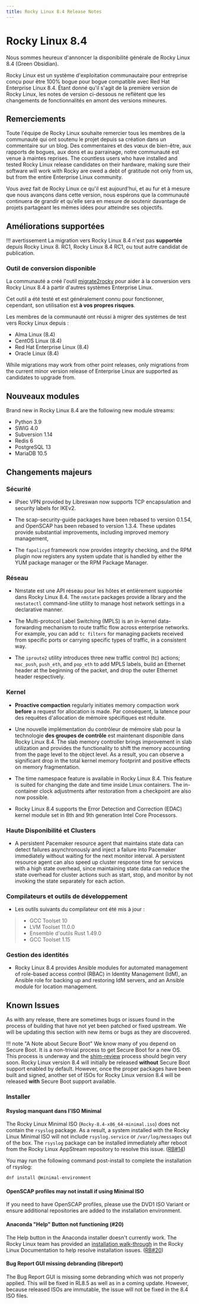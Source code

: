 ```yaml
---
title: Rocky Linux 8.4 Release Notes
---
```


# Rocky Linux 8.4

Nous sommes heureux d'annoncer la disponibilité générale de Rocky Linux 8.4 (Green Obsidian).

Rocky Linux est un système d'exploitation communautaire pour entreprise conçu pour être 100% bogue pour bogue compatible avec Red Hat Enterprise Linux 8.4. Étant donné qu'il s'agit de la première version de Rocky Linux, les notes de version ci-dessous ne reflètent que les changements de fonctionnalités en amont des versions mineures.

## Remerciements

Toute l'équipe de Rocky Linux souhaite remercier tous les membres de la communauté qui ont soutenu le projet depuis sa création dans un commentaire sur un blog. Des commentaires et des vœux de bien-être, aux rapports de bogues, aux dons et au parrainage, notre communauté est venue à maintes reprises. The countless users who have installed and tested Rocky Linux release candidates on their hardware, making sure their software will work with Rocky are owed a debt of gratitude not only from us, but from the entire Enterprise Linux community.

Vous avez fait de Rocky Linux ce qu'il est aujourd'hui, et au fur et à mesure que nous avançons dans cette version, nous espérons que la communauté continuera de grandir et qu'elle sera en mesure de soutenir davantage de projets partageant les mêmes idées pour atteindre ses objectifs.

## Améliorations supportées

!!! avertissement La migration vers Rocky Linux 8.4 n'est pas **supportée** depuis Rocky Linux 8. RC1, Rocky Linux 8.4 RC1, ou tout autre candidat de publication.

### Outil de conversion disponible

La communauté a créé l'outil [migrate2rocky](https://github.com/rocky-linux/rocky-tools/tree/main/migrate2rocky) pour aider à la conversion vers Rocky Linux 8.4 à partir d'autres systèmes Enterprise Linux.

Cet outil a été testé et est généralement connu pour fonctionner, cependant, son utilisation est **à vos propres risques**.

Les membres de la communauté ont réussi à migrer des systèmes de test vers Rocky Linux depuis :

* Alma Linux (8.4)
* CentOS Linux (8.4)
* Red Hat Enterprise Linux (8.4)
* Oracle Linux (8.4)

While migrations may work from other point releases, only migrations from the current minor version release of Enterprise Linux are supported as candidates to upgrade from.

## Nouveaux modules

Brand new in Rocky Linux 8.4 are the following new module streams:

* Python 3.9
* SWIG 4.0
* Subversion 1.14
* Redis 6
* PostgreSQL 13
* MariaDB 10.5

## Changements majeurs

### Sécurité

* IPsec VPN provided by Libreswan now supports TCP encapsulation and security labels for IKEv2.

* The scap-security-guide packages have been rebased to version 0.1.54, and OpenSCAP has been rebased to version 1.3.4. These updates provide substantial improvements, including improved memory management,

* The `fapolicyd` framework now provides integrity checking, and the RPM plugin now registers any system update that is handled by either the YUM package manager or the RPM Package Manager.

### Réseau

* Nmstate est une API réseau pour les hôtes et entièrement supportée dans Rocky Linux 8.4. The `nmstate` packages provide a library and the `nmstatectl` command-line utility to manage host network settings in a declarative manner.

* The Multi-protocol Label Switching (MPLS) is an in-kernel data-forwarding mechanism to route traffic flow across enterprise networks. For example, you can add `tc filters` for managing packets received from specific ports or carrying specific types of traffic, in a consistent way.

* The `iproute2` utility introduces three new traffic control (tc) actions; `mac_push`, `push_eth`, and `pop_eth` to add MPLS labels, build an Ethernet header at the beginning of the packet, and drop the outer Ethernet header respectively.

### Kernel

* **Proactive compaction** regularly initiates memory compaction work **before** a request for allocation is made. Par conséquent, la latence pour des requêtes d'allocation de mémoire spécifiques est réduite.

* Une nouvelle implémentation du contrôleur de mémoire slab pour la technologie **des groupes de contrôle** est maintenant disponible dans Rocky Linux 8.4. The slab memory controller brings improvement in slab utilization and provides the functionality to shift the memory accounting from the page level to the object level. As a result, you can observe a significant drop in the total kernel memory footprint and positive effects on memory fragmentation.

* The time namespace feature is available in Rocky Linux 8.4. This feature is suited for changing the date and time inside Linux containers. The in-container clock adjustments after restoration from a checkpoint are also now possible.

* Rocky Linux 8.4 supports the Error Detection and Correction (EDAC) kernel module set in 8th and 9th generation Intel Core Processors.

### Haute Disponibilité et Clusters

* A persistent Pacemaker resource agent that maintains state data can detect failures asynchronously and inject a failure into Pacemaker immediately without waiting for the next monitor interval. A persistent resource agent can also speed up cluster response time for services with a high state overhead, since maintaining state data can reduce the state overhead for cluster actions such as start, stop, and monitor by not invoking the state separately for each action.

### Compilateurs et outils de développement

* Les outils suivants du compilateur ont été mis à jour :

> * GCC Toolset 10
> * LVM Toolset 11.0.0
> * Ensemble d'outils Rust 1.49.0
> * GCC Toolset 1.15

### Gestion des identités

* Rocky Linux 8.4 provides Ansible modules for automated management of role-based access control (RBAC) in Identity Management (IdM), an Ansible role for backing up and restoring IdM servers, and an Ansible module for location management.

## Known Issues

As with any release, there are sometimes bugs or issues found in the process of building that have not yet been patched or fixed upstream. We will be updating this section with new items or bugs as they are discovered.

!!! note "A Note about Secure Boot" We know many of you depend on Secure Boot. It is a non-trivial process to get Secure Boot for a new OS. This process is underway and the [shim-review](https://github.com/rhboot/shim-review) process should begin very soon. Rocky Linux version 8.4 will initially be released **without** Secure Boot support enabled by default. However, once the proper packages have been built and signed, another set of ISOs for Rocky Linux version 8.4 will be released **with** Secure Boot support available.

### Installer

#### Rsyslog manquant dans l'ISO Minimal

The Rocky Linux Minimal ISO (`Rocky-8.4-x86_64-minimal.iso`) does not contain the `rsyslog` package. As a result, a system installed with the Rocky Linux Minimal ISO will not include `rsyslog.service` or `/var/log/messages` out of the box. The `rsyslog` package can be installed immediately after reboot from the Rocky Linux AppStream repository to resolve this issue. ([RB#14](https://bugs.rockylinux.org/show_bug.cgi?id=14))

You may run the following command post-install to complete the installation of rsyslog:

```bash
dnf install @minimal-environment
```

#### OpenSCAP profiles may not install if using Minimal ISO

If you need to have OpenSCAP profiles, please use the DVD1 ISO Variant or ensure additional repositories are added to the installation environment.

#### Anaconda "Help" Button not functioning (#20)

The Help button in the Anaconda installer doesn't currently work. The Rocky Linux team has provided an [installation walk-through](../guides/installation.md) in the Rocky Linux Documentation to help resolve installation issues. ([RB#20](https://bugs.rockylinux.org/show_bug.cgi?id=20))

#### Bug Report GUI missing debranding (libreport)

The Bug Report GUI is missing some debranding which was not properly applied. This will be fixed in RL8.5 as well as in a coming update. However, because released ISOs are immutable, the issue will not be fixed in the 8.4 ISO files.
